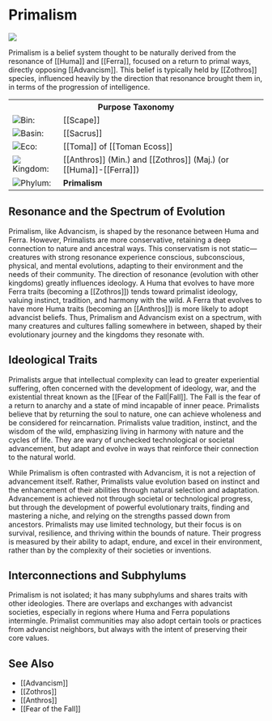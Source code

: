<!-- wiki-header-section:start -->
# Primalism

<img src="Primalism.png"><i></i></img>

Primalism is a belief system thought to be naturally derived from the resonance of [[Huma]] and [[Ferra]], focused on a return to primal ways, directly opposing [[Advancism]]. This belief is typically held by [[Zothros]] species, influenced heavily by the direction that resonance brought them in, in terms of the progression of intelligence.

<!-- wiki-header-section:end -->

<!-- taxonomy-table-section:start -->
<div class="taxonomy-table">
  <table>
    <tr>
      <th colspan="3">Purpose Taxonomy</th>
    </tr>
    <tr>
      <td class="taxon-label"><img src="svg/bin.svg" class="taxon-icon">Bin:</td>
      <td class="taxon-content" colspan="2">[[Scape]]</td>
    </tr>
    <tr>
      <td class="taxon-label"><img src="svg/basin.svg" class="taxon-icon">Basin:</td>
      <td class="taxon-content" colspan="2">[[Sacrus]]</td>
    </tr>
    <tr>
      <td class="taxon-label"><img src="svg/eco.svg" class="taxon-icon">Eco:</td>
      <td class="taxon-content" colspan="2">[[Toma]] of [[Toman Ecoss]]</td>
    </tr>
    <tr>
      <td class="taxon-label"><img src="svg/kingdom.svg" class="taxon-icon">Kingdom:</td>
      <td class="taxon-content" colspan="2">[[Anthros]] (Min.) and [[Zothros]] (Maj.) (or [[Huma]]-[[Ferra]])</td>
    </tr>
    <tr>
      <td class="taxon-label"><img src="svg/phylum.svg" class="taxon-icon">Phylum:</td>
      <td class="taxon-content" colspan="2"><strong>Primalism</strong></td>
    </tr>
  </table>
</div>
<!-- taxonomy-table-section:end -->

## Resonance and the Spectrum of Evolution

Primalism, like Advancism, is shaped by the resonance between Huma and Ferra. However, Primalists are more conservative, retaining a deep connection to nature and ancestral ways. This conservatism is not static—creatures with strong resonance experience conscious, subconscious, physical, and mental evolutions, adapting to their environment and the needs of their community. The direction of resonance (evolution with other kingdoms) greatly influences ideology. A Huma that evolves to have more Ferra traits (becoming a [[Zothros]]) tends toward primalist ideology, valuing instinct, tradition, and harmony with the wild. A Ferra that evolves to have more Huma traits (becoming an [[Anthros]]) is more likely to adopt advancist beliefs. Thus, Primalism and Advancism exist on a spectrum, with many creatures and cultures falling somewhere in between, shaped by their evolutionary journey and the kingdoms they resonate with.

## Ideological Traits

Primalists argue that intellectual complexity can lead to greater experiential suffering, often concerned with the development of ideology, war, and the existential threat known as the [[Fear of the Fall|Fall]]. The Fall is the fear of a return to anarchy and a state of mind incapable of inner peace. Primalists believe that by returning the soul to nature, one can achieve wholeness and be considered for reincarnation. Primalists value tradition, instinct, and the wisdom of the wild, emphasizing living in harmony with nature and the cycles of life. They are wary of unchecked technological or societal advancement, but adapt and evolve in ways that reinforce their connection to the natural world.

While Primalism is often contrasted with Advancism, it is not a rejection of advancement itself. Rather, Primalists value evolution based on instinct and the enhancement of their abilities through natural selection and adaptation. Advancement is achieved not through societal or technological progress, but through the development of powerful evolutionary traits, finding and mastering a niche, and relying on the strengths passed down from ancestors. Primalists may use limited technology, but their focus is on survival, resilience, and thriving within the bounds of nature. Their progress is measured by their ability to adapt, endure, and excel in their environment, rather than by the complexity of their societies or inventions.

## Interconnections and Subphylums

Primalism is not isolated; it has many subphylums and shares traits with other ideologies. There are overlaps and exchanges with advancist societies, especially in regions where Huma and Ferra populations intermingle. Primalist communities may also adopt certain tools or practices from advancist neighbors, but always with the intent of preserving their core values.

## See Also

- [[Advancism]]
- [[Zothros]]
- [[Anthros]]
- [[Fear of the Fall]]

